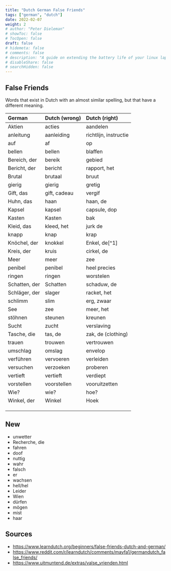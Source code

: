 ```yaml
---
title: "Dutch German False Friends"
tags: ["german", "dutch"]
date: 2022-02-07
weight: 2
# author: "Peter Dieleman"
# showToc: false
# TocOpen: false
draft: false
# hidemeta: false
# comments: false
# description: "A guide on extending the battery life of your linux laptop"
# disableShare: false
# searchHidden: false
---
```


## False Friends

Words that exist in Dutch with an almost similar spelling,
but that have a different meaning.

| German        | Dutch (wrong) | Dutch (right)         |
| :------------ | :------------ | :-------------------- |
| Aktien        | acties        | aandelen              |
| anleitung     | aanleiding    | richtlijn, instructie |
| auf           | af            | op                    |
| bellen        | bellen        | blaffen               |
| Bereich, der  | bereik        | gebied                |
| Bericht, der  | bericht       | rapport, het          |
| Brutal        | brutaal       | bruut                 |
| gierig        | gierig        | gretig                |
| Gift, das     | gift, cadeau  | vergif                |
| Huhn, das     | haan          | haan, de              |
| Kapsel        | kapsel        | capsule, dop          |
| Kasten        | Kasten        | bak                   |
| Kleid, das    | kleed, het    | jurk de               |
| knapp         | knap          | krap                  |
| Knöchel, der  | knokkel       | Enkel, de[^1]         |
| Kreis, der    | kruis         | cirkel, de            |
| Meer          | meer          | zee                   |
| penibel       | penibel       | heel precies          |
| ringen        | ringen        | worstelen             |
| Schatten, der | Schatten      | schaduw, de           |
| Schläger, der | slager        | racket, het           |
| schlimm       | slim          | erg, zwaar            |
| See           | zee           | meer, het             |
| stöhnen       | steunen       | kreunen               |
| Sucht         | zucht         | verslaving            |
| Tasche, die   | tas, de       | zak, de (clothing)    |
| trauen        | trouwen       | vertrouwen            |
| umschlag      | omslag        | envelop               |
| verführen     | vervoeren     | verleiden             |
| versuchen     | verzoeken     | proberen              |
| vertieft      | vertieft      | verdiept              |
| vorstellen    | voorstellen   | vooruitzetten         |
| Wie?          | wie?          | hoe?                  |
| Winkel, der   | Winkel        | Hoek                  |
|               |               |                       |
|               |               |                       |
|               |               |                       |

## New

- unwetter
- Recherche, die
- fahren
- doof
- nuttig
- wahr
- falsch    
- er
- wachsen
- hell/hel
- Leider
- Wien
- dürfen
- mögen
- mist
- haar

## Sources 

- <https://www.learndutch.org/beginners/false-friends-dutch-and-german/>
- <https://www.reddit.com/r/learndutch/comments/mayfa1/germandutch_false_friends/>
- <https://www.uitmuntend.de/extras/valse_vrienden.html>